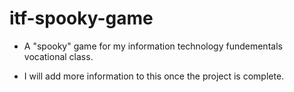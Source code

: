 # itf-spooky-game
- A "spooky" game for my information technology fundementals vocational class.

- I will add more information to this once the project is complete.